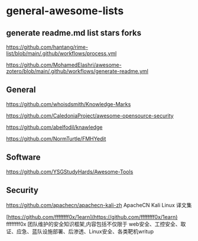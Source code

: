 # general-awesome-lists

## generate readme.md list stars forks

https://github.com/hantang/rime-list/blob/main/.github/workflows/process.yml

https://github.com/MohamedElashri/awesome-zotero/blob/main/.github/workflows/generate-readme.yml
## General
https://github.com/whoisdsmith/Knowledge-Marks

https://github.com/CaledoniaProject/awesome-opensource-security

https://github.com/abelfodil/knawledge

https://github.com/NormTurtle/FMHYedit

## Software

https://github.com/YSGStudyHards/Awesome-Tools

## Security

https://github.com/apachecn/apachecn-kali-zh ApacheCN Kali Linux 译文集

[https://github.com/ffffffff0x/1earn](https://github.com/ffffffff0x/1earn) ffffffff0x 团队维护的安全知识框架,内容包括不仅限于 web安全、工控安全、取证、应急、蓝队设施部署、后渗透、Linux安全、各类靶机writup
